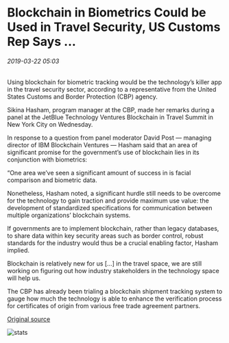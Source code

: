 # Blockchain in Biometrics Could be Used in Travel Security, US Customs Rep Says ...

###### 2019-03-22 05:03

Using blockchain for biometric tracking would be the technology’s killer app in the travel security sector, according to a representative from the United States Customs and Border Protection (CBP) agency.

Sikina Hasham, program manager at the CBP, made her remarks during a panel at the JetBlue Technology Ventures Blockchain in Travel Summit in New York City on Wednesday.

In response to a question from panel moderator David Post — managing director of IBM Blockchain Ventures — Hasham said that an area of significant promise for the government’s use of blockchain lies in its conjunction with biometrics:

“One area we’ve seen a significant amount of success in is facial comparison and biometric data.

Nonetheless, Hasham noted, a significant hurdle still needs to be overcome for the technology to gain traction and provide maximum use value: the development of standardized specifications for communication between multiple organizations’ blockchain systems.

If governments are to implement blockchain, rather than legacy databases, to share data within key security areas such as border control, robust standards for the industry would thus be a crucial enabling factor, Hasham implied.

Blockchain is relatively new for us \[...\] in the travel space, we are still working on figuring out how industry stakeholders in the technology space will help us.

The CBP has already been trialing a blockchain shipment tracking system to gauge how much the technology is able to enhance the verification process for certificates of origin from various free trade agreement partners.

[Original source](https://cointelegraph.com/news/blockchain-in-biometrics-could-be-used-in-travel-security-us-customs-rep-says)

![stats](https://c.statcounter.com/11760860/0/a89fa40b/1/ "stats")